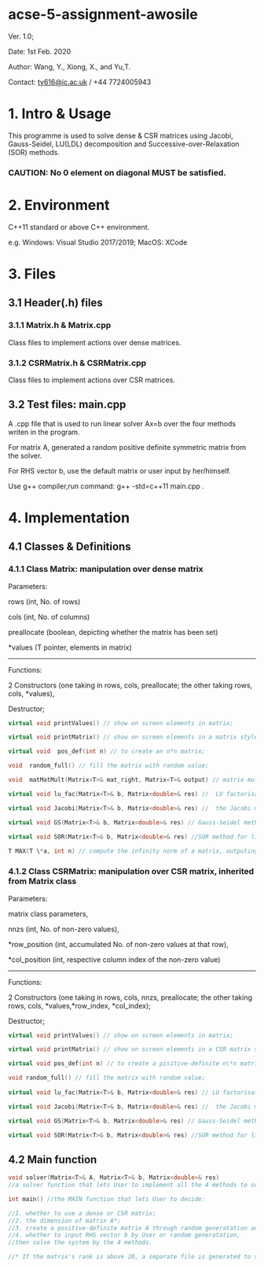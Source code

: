 # acse-5-assignment-awosile 
Ver. 1.0; 

Date: 1st Feb. 2020

Author: Wang, Y., Xiong, X., and Yu,T.

Contact: ty616@ic.ac.uk / +44 7724005943

# 1. Intro & Usage

This programme is used to solve dense & CSR matrices using Jacobi, 
Gauss-Seidel, LU(LDL) decomposition and Successive-over-Relaxation (SOR) methods. 
### CAUTION: No 0 element on diagonal MUST be satisfied.


# 2. Environment 
C++11 standard or above C++ environment.

e.g. Windows: Visual Studio 2017/2019; MacOS: XCode

# 3. Files
## 3.1 Header(.h) files
### 3.1.1 Matrix.h & Matrix.cpp
Class files to implement actions over dense matrices.

### 3.1.2 CSRMatrix.h & CSRMatrix.cpp
Class files to implement actions over CSR matrices.

## 3.2 Test files: main.cpp
A .cpp file that is used to run linear solver  Ax=b over the four methods writen in the program.

For matrix A, generated a random positive definite symmetric matrix from the solver.

For RHS vector b, use the default matrix or user input by her/himself.

Use g++ compiler,run command: g++ -std=c++11 main.cpp .


# 4. Implementation
## 4.1 Classes & Definitions
### 4.1.1 Class Matrix: manipulation over dense matrix
Parameters: 

rows (int, No. of rows)

cols (int, No. of columns)

preallocate (boolean, depicting whether the matrix has been set)

\*values (T pointer, elements in matrix)

---------------------------------------------------------------
Functions: 

2 Constructors (one taking in rows, cols, preallocate; the other taking rows, cols, \*values),

Destructor;

```cpp
virtual void printValues() // show on screen elements in matrix;

virtual void printMatrix() // show on screen elements in a matrix style;

virtual void  pos_def(int n) // to create an n*n matrix;

void  random_full() // fill the matrix with random value; 

void  matMatMult(Matrix<T>& mat_right, Matrix<T>& output) // matrix multiplication;

virtual void lu_fac(Matrix<T>& b, Matrix<double>& res) //  LU factorisation method for linear solver;

virtual void Jacobi(Matrix<T>& b, Matrix<double>& res) //  the Jacobi method for linear solver;

virtual void GS(Matrix<T>& b, Matrix<double>& res) // Gauss-Seidel method for linear solver;

virtual void SOR(Matrix<T>& b, Matrix<double>& res) //SOR method for linear solver;
  
T MAX(T \*a, int n) // compute the infinity norm of a matrix, outputing the maximum value;
```

### 4.1.2 Class CSRMatrix: manipulation over CSR matrix, inherited from Matrix class

Parameters: 

matrix class parameters,

nnzs (int, No. of non-zero values),

\*row_position (int, accumulated No. of non-zero values at that row),

\*col_position (int, respective column index of the non-zero value)

------------------------------------------------------------
Functions: 

2 Constructors (one taking in rows, cols, nnzs, preallocate; the other taking rows, cols, \*values,\*row_index, \*col_index);

Destructor;
```cpp
virtual void printValues() // show on screen elements in matrix;

virtual void printMatrix() // show on screen elements in a CSR matrix style;

virtual void pos_def(int n) // to create a pisitive-definite n\*n matrix;

void random_full() // fill the matrix with random value; 
  
virtual void lu_fac(Matrix<T>& b, Matrix<double>& res) // LU factorisation method for linear solver;

virtual void Jacobi(Matrix<T>& b, Matrix<double>& res) //  the Jacobi method for linear solver;

virtual void GS(Matrix<T>& b, Matrix<double>& res) // Gauss-Seidel method for linear solver;

virtual void SOR(Matrix<T>& b, Matrix<double>& res) //SOR method for linear solver.
```
## 4.2 Main function
```cpp
void solver(Matrix<T>& A, Matrix<T>& b, Matrix<double>& res) 
//a solver function that lets User to implement all the 4 methods to solve the matrix.

int main() //the MAIN function that lets User to decide:

//1. whether to use a dense or CSR matrix;
//2. the dimension of matrix A*;
//3. create a positive-definite matrix A through random generatation and print it out*;
//4. whether to input RHS vector b by User or random generatation,
//then solve the system by the 4 methods.

//* If the matrix's rank is above 20, a separate file is generated to store the matrix and it won't be printed.
```
